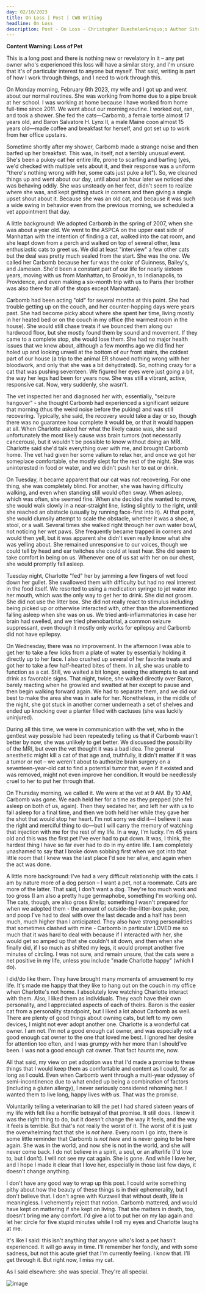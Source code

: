 ```yaml
---
day: 02/10/2023
title: On Loss | Post | CWB Writing
headline: On Loss
description: Post - On Loss - Christopher Buecheler&rsquo;s Author Site
---
```


**Content Warning: Loss of Pet**

This is a long post and there is nothing new or revelatory in it &ndash; any pet owner who's experienced this loss will have a similar story, and I'm unsure that it's of particular interest to anyone but myself. That said, writing is part of how I work through things, and I need to work through this.

On Monday morning, February 6th 2023, my wife and I got up and went about our normal routines. She was working from home due to a pipe break at her school. I was working at home because I have worked from home full-time since 2011. We went about our morning routine. I worked out, ran, and took a shower. She fed the cats&mdash;Carbomb, a female tortie almost 17 years old, and Baron Salvatore H. Lynx II, a male Maine coon almost 15 years old&mdash;made coffee and breakfast for herself, and got set up to work from her office upstairs.

Sometime shortly after my shower, Carbomb made a strange noise and then barfed up her breakfast. This was, in itself, not a terribly unusual event. She's been a pukey cat her entire life, prone to scarfing and barfing (yes, we'd checked with multiple vets about it, and their response was a uniform "there's nothing wrong with her, some cats just puke a lot"). So, we cleaned things up and went about our day, until about an hour later we noticed she was behaving oddly. She was unsteady on her feet, didn't seem to realize where she was, and kept getting stuck in corners and then giving a single upset shout about it. Because she was an old cat, and because it was such a wide swing in behavior even from the previous morning, we scheduled a vet appointment that day.

A little background: We adopted Carbomb in the spring of 2007, when she was about a year old. We went to the ASPCA on the upper east side of Manhattan with the intention of finding a cat, walked into the cat room, and she leapt down from a perch and walked on top of several other, less enthusiastic cats to greet us. We did at least "interview" a few other cats but the deal was pretty much sealed from the start. She was the one. We called her Carbomb because her fur was the color of Guinness, Bailey's, and Jameson. She'd been a constant part of our life for nearly sixteen years, moving with us from Manhattan, to Brooklyn, to Indianapolis, to Providence, and even making a six-month trip with us to Paris (her brother was also there for all of the stops except Manhattan).

Carbomb had been acting "old" for several months at this point. She had trouble getting up on the couch, and her counter-hopping days were years past. She had become picky about where she spent her time, living mostly in her heated bed or on the couch in my office (the warmest room in the house). She would still chase treats if we bounced them along our hardwood floor, but she mostly found them by sound and movement. If they came to a complete stop, she would lose them. She had no major health issues that we knew about, although a few months ago we did find her holed up and looking unwell at the bottom of our front stairs, the coldest part of our house (a trip to the animal ER showed nothing wrong with her bloodwork, and only that she was a bit dehydrated). So, nothing crazy for a cat that was pushing seventeen. We figured her eyes were just going a bit, the way her legs had been for years now. She was still a vibrant, active, responsive cat. Now, very suddenly, she wasn't.

The vet inspected her and diagnosed her with, essentially, "seizure hangover" - she thought Carbomb had experienced a significant seizure that morning (thus the weird noise before the puking) and was still recovering. Typically, she said, the recovery would take a day or so, though there was no guarantee how complete it would be, or that it would happen at all. When Charlotte asked her what the likely cause was, she said unfortunately the most likely cause was brain tumors (not necessarily cancerous), but it wouldn't be possible to know without doing an MRI. Charlotte said she'd talk everything over with me, and brought Carbomb home. The vet had given her some valium to relax her, and once we got her someplace comfortable, she mostly slept for the rest of the night. She was uninterested in food or water, and we didn't push her to eat or drink.

On Tuesday, it became apparent that our cat was not recovering. For one thing, she was completely blind. For another, she was having difficulty walking, and even when standing still would often sway. When asleep, which was often, she seemed fine. When she decided she wanted to move, she would walk slowly in a near-straight line, listing slightly to the right, until she reached an obstacle (usually by running face-first into it). At that point, she would clumsily attempt to scale the obstacle, whether it was a shoe, a stool, or a wall. Several times she walked right through her own water bowl, not noticing her wet paws. She frequently became trapped in corners and would then yell, but it was apparent she didn't even really know what she was yelling about. She remained unresponsive to our voices, though we could tell by head and ear twitches she could at least hear. She did seem to take comfort in being on us. Whenever one of us sat with her on our chest, she would promptly fall asleep.

Tuesday night, Charlotte "fed" her by jamming a few fingers of wet food down her gullet. She swallowed them with difficulty but had no real interest in the food itself. We resorted to using a medication syringe to jet water into her mouth, which was the only way to get her to drink. She did not groom. She did not use the litter box. She did not really react to stimulus including being picked up or otherwise interacted with, other than the aforementioned falling asleep when she was on us. We tried anti-inflammatories in case her brain had swelled, and we tried phenobarbital, a common seizure suppressant, even though it mostly only works for epilepsy and Carbomb did not have epilepsy.

On Wednesday, there was no improvement. In the afternoon I was able to get her to take a few licks from a plate of water by essentially holding it directly up to her face. I also crushed up several of her favorite treats and got her to take a few half-hearted bites of them. In all, she was unable to function as a cat. Still, we waited a bit longer, seeing the attempts to eat and drink as favorable signs. That night, twice, she walked directly over Baron, barely reacting when he growled and swatted at her except to pause and then begin walking forward again. We had to separate them, and we did our best to make the area she was in safe for her. Nonetheless, in the middle of the night, she got stuck in another corner underneath a set of shelves and ended up knocking over a planter filled with cactuses (she was luckily uninjured).

During all this time, we were in communication with the vet, who in the gentlest way possible had been repeatedly telling us that if Carbomb wasn't better by now, she was unlikely to get better. We discussed the possibility of the MRI, but even the vet thought it was a bad idea. The general anesthetic might kill a cat of that age and, truthfully, it didn't matter if it was a tumor or not &ndash; we weren't about to authorize brain surgery on a seventeen-year-old cat to find a potential tumor that, even if it existed and was removed, might not even improve her condition. It would be needlessly cruel to her to put her through that.

On Thursday morning, we called it. We were at the vet at 9 AM. By 10 AM, Carbomb was gone. We each held her for a time as they prepped (she fell asleep on both of us, again). Then they sedated her, and left her with us to fall asleep for a final time, and then we both held her while they gave her the shot that would stop her heart. I'm not sorry we did it&mdash;I believe it was the right and merciful thing to do&mdash;but I will carry the memory of watching that injection with me for the rest of my life. In a way, I'm lucky. I'm 45 years old and this was the first pet I've ever had to put down. It was, I think, the hardest thing I have so far ever had to do in my entire life. I am completely unashamed to say that I broke down sobbing first when we got into that little room that I knew was the last place I'd see her alive, and again when the act was done.

A little more background: I've had a very difficult relationship with the cats. I am by nature more of a dog person &ndash; I want a pet, not a roommate. Cats are more of the latter. That said, I don't want a dog. They're too much work and too gross (I am also a pretty huge germaphobe, something I'm working on). The cats, though, are also gross &hellp; something I wasn't prepared for when we adopted them - the amount of outside-the-litter-box puke, pee, and poop I've had to deal with over the last decade and a half has been much, much higher than I anticipated. They also have strong personalities that sometimes clashed with mine - Carbomb in particular LOVED me so much that it was hard to deal with because if I interacted with her, she would get so amped up that she couldn't sit down, and then when she finally did, if I so much as shifted my legs, it would prompt another five minutes of circling. I was not sure, and remain unsure, that the cats were a net positive in my life, unless you include "made Charlotte happy" (which I do).

I did/do like them. They have brought many moments of amusement to my life. It's made me happy that they like to hang out on the couch in my office when Charlotte's not home. I absolutely love watching Charlotte interact with them. Also, I liked them as individuals. They each have their own personality, and I appreciated aspects of each of theirs. Baron is the easier cat from a personality standpoint, but I liked a lot about Carbomb as well. There are plenty of good things about owning cats, but left to my own devices, I might not ever adopt another one. Charlotte is a wonderful cat owner. I am not. I'm not a good enough cat owner, and was especially not a good enough cat owner to the one that loved me best. I ignored her desire for attention too often, and I was grumpy with her more than I should've been. I was not a good enough cat owner. That fact haunts me, now.

All that said, my view on pet adoption was that I'd made a promise to these things that I would keep them as comfortable and content as I could, for as long as I could. Even when Carbomb went through a multi-year odyssey of semi-incontinence due to what ended up being a combination of factors (including a gluten allergy), I never seriously considered rehoming her. I wanted them to live long, happy lives _with us_. That was the promise.

Voluntarily telling a veterinarian to kill the pet I had shared sixteen years of my life with felt like a horrific betrayal of that promise. It still does. I know it was the right thing to do, but it doesn't change the way it feels, and the way it feels is terrible. But that's not really the worst of it. The worst of it is just the overwhelming fact that she is _not here_. Every room I go into, there is some little reminder that Carbomb is _not here_ and is never going to be here again. She was in the world, and now she is not in the world, and she will never come back. I do not believe in a spirit, a soul, or an afterlife (I'd love to, but I don't). I will not see my cat again. She is gone. And while I love her, and I hope I made it clear that I love her, especially in those last few days, it doesn't change anything.

I don't have any good way to wrap up this post. I could write something pithy about how the beauty of these things is in their ephemerality, but I don't believe that. I don't agree with Kurzweil that without death, life is meaningless. I vehemently reject that notion. Carbomb mattered, and would have kept on mattering if she kept on living. That she matters in death, too, doesn't bring me any comfort. I'd give a lot to put her on my lap again and let her circle for five stupid minutes while I roll my eyes and Charlotte laughs at me.

It's like I said: this isn't anything that anyone who's lost a pet hasn't experienced. It will go away in time. I'll remember her fondly, and with some sadness, but not this acute grief that I'm currently feeling. I know that. I'll get through it. But right now, I miss my cat.

As I said elsewhere: she was special. They're all special.

![image](/_img/carbomb_memorial.jpg)